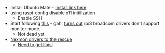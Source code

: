 * Install Ubuntu Mate - [Install link here](https://ubuntu-mate.org/raspberry-pi/)
* using raspi-config disable x11 initilization
    * Enable SSH
* Start following [this](https://sandilands.info/sgordon/capturing-wireless-lan-with-ubuntu-tcpdump-kismet) - gah, [turns out](https://security.stackexchange.com/questions/121538/turn-rpi3-wi-fi-adapter-into-monitor-mode-using-airmon-ng) rpi3 broadcom drivers don't support monitor mode.
    * Not dead yet
* [Nexmon drivers to the rescue](https://github.com/seemoo-lab/nexmon)
    * [Need to get libisl](http://stackoverflow.com/questions/33734143/gcc-unable-to-find-shared-library-libisl-so)
